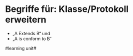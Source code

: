 # Begriffe für: Klasse/Protokoll erweitern

- „A Extends B“ und 
- „A is conform to B“

#learning unit#